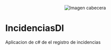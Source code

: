 <p align="center">
  <img src="https://github.com/Isaac640/IncidenciasDI/blob/Imagenes/imagenes/IRIS%20sin%20fondo%20y%20nombre%20banner.png0." alt="Imagen cabecera">
</p>

# IncidenciasDI
Aplicacion de c# de el registro de incidencias
